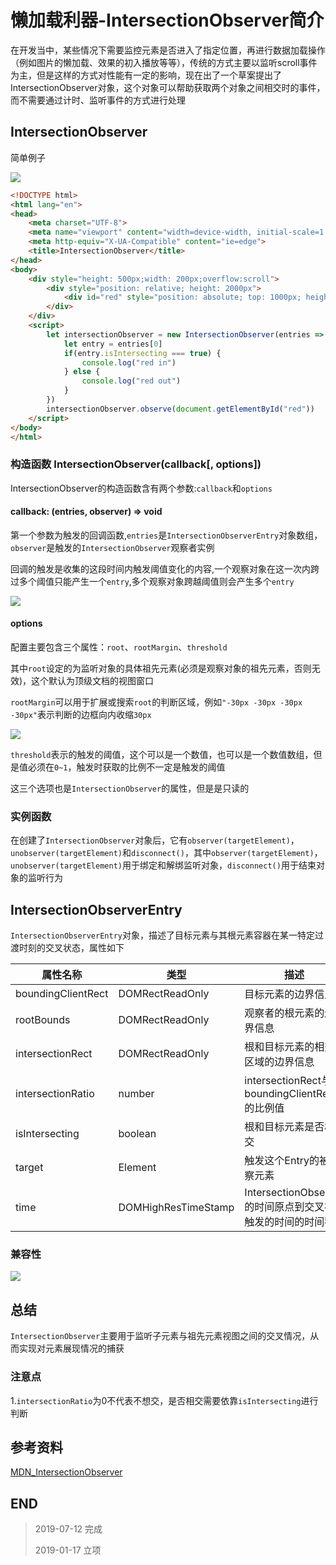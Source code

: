 # 懒加载利器-IntersectionObserver简介

在开发当中，某些情况下需要监控元素是否进入了指定位置，再进行数据加载操作（例如图片的懒加载、效果的初入播放等等），传统的方式主要以监听scroll事件为主，但是这样的方式对性能有一定的影响，现在出了一个草案提出了IntersectionObserver对象，这个对象可以帮助获取两个对象之间相交时的事件，而不需要通过计时、监听事件的方式进行处理

## IntersectionObserver

简单例子

![](http://blog-cdn.chenxiyuan.fun/2019-7-12/139ee627-0cef-4106-a6f3-1ada6e276551.gif)

``` html
<!DOCTYPE html>
<html lang="en">
<head>
    <meta charset="UTF-8">
    <meta name="viewport" content="width=device-width, initial-scale=1.0">
    <meta http-equiv="X-UA-Compatible" content="ie=edge">
    <title>IntersectionObserver</title>
</head>
<body>
    <div style="height: 500px;width: 200px;overflow:scroll">
        <div style="position: relative; height: 2000px">
            <div id="red" style="position: absolute; top: 1000px; height: 200px; width: 100%; background: red;"></div>
        </div>
    </div>
    <script>
        let intersectionObserver = new IntersectionObserver(entries => {
            let entry = entries[0]
            if(entry.isIntersecting === true) {
                console.log("red in")
            } else {
                console.log("red out")
            }
        })
        intersectionObserver.observe(document.getElementById("red"))
    </script>
</body>
</html>
```

### 构造函数 IntersectionObserver(callback[, options])

IntersectionObserver的构造函数含有两个参数:`callback`和`options`

#### callback: (entries, observer) => void

第一个参数为触发的回调函数,`entries`是`IntersectionObserverEntry`对象数组，`observer`是触发的`IntersectionObserver`观察者实例

回调的触发是收集的这段时间内触发阈值变化的内容,一个观察对象在这一次内跨过多个阈值只能产生一个`entry`,多个观察对象跨越阈值则会产生多个`entry`

![](http://blog-cdn.chenxiyuan.fun/2019-7-12/20244429-96e5-4b97-b7ed-abb04affe5a9.gif)

#### options

配置主要包含三个属性：`root`、`rootMargin`、`threshold`

其中`root`设定的为监听对象的具体祖先元素(必须是观察对象的祖先元素，否则无效)，这个默认为顶级文档的视图窗口

`rootMargin`可以用于扩展或搜索`root`的判断区域，例如`"-30px -30px -30px -30px"`表示判断的边框向内收缩`30px`

![](http://blog-cdn.chenxiyuan.fun/2019-7-12/280d25f0-d5dc-4105-a685-e82bf29cdf78.gif)

`threshold`表示的触发的阈值，这个可以是一个数值，也可以是一个数值数组，但是值必须在`0~1`，触发时获取的比例不一定是触发的阈值

这三个选项也是`IntersectionObserver`的属性，但是是只读的

### 实例函数

在创建了`IntersectionObserver`对象后，它有`observer(targetElement)`，`unobserver(targetElement)`和`disconnect()`，其中`observer(targetElement)`，`unobserver(targetElement)`用于绑定和解绑监听对象，`disconnect()`用于结束对象的监听行为

## IntersectionObserverEntry

`IntersectionObserverEntry`对象，描述了目标元素与其根元素容器在某一特定过渡时刻的交叉状态，属性如下

|属性名称|类型|描述
|---|---|---|
|boundingClientRect|DOMRectReadOnly|目标元素的边界信息|
|rootBounds|DOMRectReadOnly|观察者的根元素的边界信息|
|intersectionRect|DOMRectReadOnly|根和目标元素的相交区域的边界信息|
|intersectionRatio|number|intersectionRect与boundingClientRect的比例值|
|isIntersecting|boolean|根和目标元素是否相交|
|target|Element|触发这个Entry的被观察元素|
|time|DOMHighResTimeStamp|IntersectionObserver的时间原点到交叉被触发的时间的时间戳|

### 兼容性

![](http://blog-cdn.chenxiyuan.fun/2019-7-12/f36f63be-482b-41de-ad2d-54d722a02080.png)

## 总结

`IntersectionObserver`主要用于监听子元素与祖先元素视图之间的交叉情况，从而实现对元素展现情况的捕获

### 注意点

1.`intersectionRatio`为0不代表不想交，是否相交需要依靠`isIntersecting`进行判断

## 参考资料

[MDN_IntersectionObserver](https://developer.mozilla.org/zh-CN/docs/Web/API/IntersectionObserver/IntersectionObserver)

## END

>   2019-07-12  完成
> 
>   2019-01-17  立项